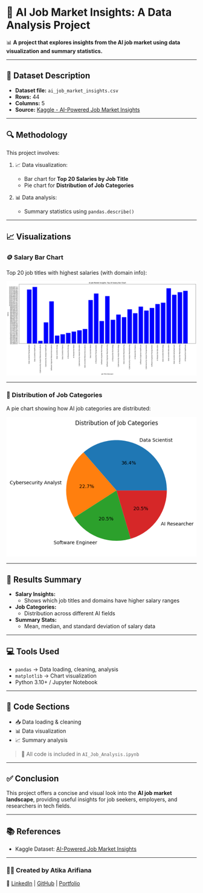 # 🤖 AI Job Market Insights: A Data Analysis Project

📊 **A project that explores insights from the AI job market using data visualization and summary statistics.**

---

## 📂 Dataset Description

- **Dataset file:** `ai_job_market_insights.csv`
- **Rows:** 44
- **Columns:** 5
- **Source:** [Kaggle - AI-Powered Job Market Insights](https://www.kaggle.com/datasets/uom190346a/ai-powered-job-market-insights)

---

## 🔍 Methodology

This project involves:

1. 📈 Data visualization:
   - Bar chart for **Top 20 Salaries by Job Title**
   - Pie chart for **Distribution of Job Categories**

2. 📊 Data analysis:
   - Summary statistics using `pandas.describe()`

---

## 📈 Visualizations

### 🪙 Salary Bar Chart
Top 20 job titles with highest salaries (with domain info):

![Salary Chart](chart/salary_bar_chart.png)

---

### 🧠 Distribution of Job Categories

A pie chart showing how AI job categories are distributed:

![Job Categories Pie](chart/job_pie_chart.png)

---

## 🧪 Results Summary

- **Salary Insights:**
  - Shows which job titles and domains have higher salary ranges
- **Job Categories:**
  - Distribution across different AI fields
- **Summary Stats:**
  - Mean, median, and standard deviation of salary data

---

## 💻 Tools Used

- `pandas` → Data loading, cleaning, analysis
- `matplotlib` → Chart visualization
- Python 3.10+ / Jupyter Notebook

---

## 📁 Code Sections

- 📥 Data loading & cleaning
- 📊 Data visualization
- 📈 Summary analysis

> 📌 All code is included in `AI_Job_Analysis.ipynb`

---

## ✅ Conclusion

This project offers a concise and visual look into the **AI job market landscape**, providing useful insights for job seekers, employers, and researchers in tech fields.

---

## 📚 References

- Kaggle Dataset: [AI-Powered Job Market Insights](https://www.kaggle.com/datasets/uom190346a/ai-powered-job-market-insights)

---

### 👩‍💻 Created by Atika Arifiana  
🔗 [LinkedIn](https://linkedin.com/in/atika-arifiana) | [GitHub](https://github.com/atikfriana) | [Portfolio](https://bit.ly/PortfolioAtikaArifiana)
